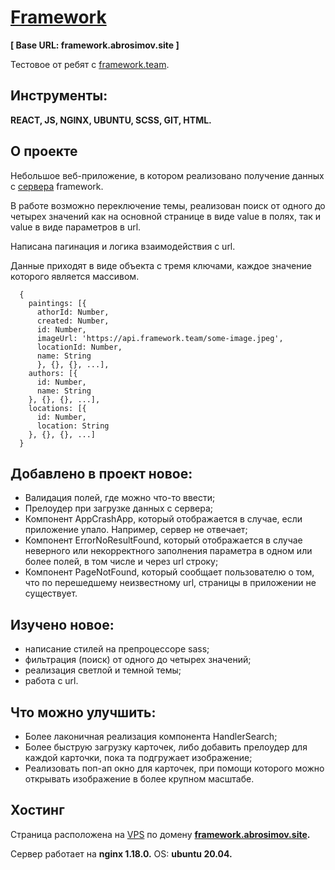# [Framework](https://framework.abrosimov.site)

**[ Base URL: framework.abrosimov.site ]**

Тестовое от ребят с [framework.team](https://framework.team).
## Инструменты:
**REACT, JS, NGINX, UBUNTU, SCSS, GIT, HTML.**

## О проекте
Небольшое веб-приложение, в котором реализовано получение данных с [сервера](https://test-front.framework.team/api-docs/) framework. 

В работе возможно переключение темы, реализован поиск от одного до четырех значений как на основной странице в виде value в полях, так и value в виде параметров в url. 

Написана пагинация и логика взаимодействия с url.

Данные приходят в виде объекта с тремя ключами, каждое значение которого является массивом.

      {
        paintings: [{
          athorId: Number,
          created: Number,
          id: Number,
          imageUrl: 'https://api.framework.team/some-image.jpeg',
          locationId: Number,
          name: String
          }, {}, {}, ...],
        authors: [{
          id: Number,
          name: String
        }, {}, {}, ...],
        locations: [{
          id: Number,
          location: String
        }, {}, {}, ...]
      }


## Добавлено в проект новое:
* Валидация полей, где можно что-то ввести;
* Прелоудер при загрузке данных с сервера;
* Компонент AppCrashApp, который отображается в случае, если приложение упало. Например, сервер не отвечает;
* Компонент ErrorNoResultFound, который отображается в случае неверного или некорректного заполнения параметра в одном или более полей, в том числе и через url строку;
* Компонент PageNotFound, который сообщает пользователю о том, что по перешедшему неизвестному url, страницы в приложении не существует.

## Изучено новое:
* написание стилей на препроцессоре sass;
* фильтрация (поиск) от одного до четырех значений;
* реализация светлой и темной темы;
* работа с url.

## Что можно улучшить:
* Более лаконичная реализация компонента HandlerSearch;
* Более быструю загрузку карточек, либо добавить прелоудер для каждой карточки, пока та подгружает изображение;
* Реализовать поп-ап окно для карточек, при помощи которого можно открывать изображение в более крупном масштабе.

## Хостинг
Страница расположена на [VPS](https://ruvds.com/ru-rub) по домену **[framework.abrosimov.site](https://framework.abrosimov.site/).**

Cервер работает на **nginx 1.18.0.** OS: **ubuntu 20.04.** 
